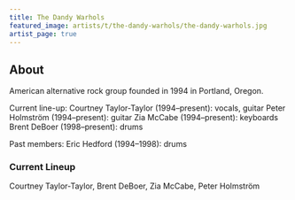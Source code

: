 ```yaml
---
title: The Dandy Warhols
featured_image: artists/t/the-dandy-warhols/the-dandy-warhols.jpg
artist_page: true
---
```

## About

American alternative rock group founded in 1994 in Portland, Oregon.

Current line-up:
Courtney Taylor-Taylor (1994–present): vocals, guitar
Peter Holmström (1994–present): guitar
Zia McCabe (1994–present): keyboards
Brent DeBoer (1998–present): drums

Past members:
Eric Hedford (1994–1998): drums

### Current Lineup

Courtney Taylor-Taylor, Brent DeBoer, Zia McCabe, Peter Holmström

